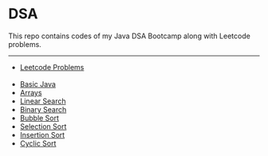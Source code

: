 # DSA  
This repo contains codes of my Java DSA Bootcamp along with Leetcode problems.
<hr>

- [Leetcode Problems](Leetcode/src)  
  <br>
- [Basic Java](untitled1/src)
- [Arrays](Arrays/src)
- [Linear Search](Linear_Search/src)
- [Binary Search](Binary_Search/src)
- [Bubble Sort](Bubble_Sort/src)
- [Selection Sort](Selection_Sort/src)
- [Insertion Sort](Insertion_Sort/src)
- [Cyclic Sort](Cyclic_Sort/src) 
